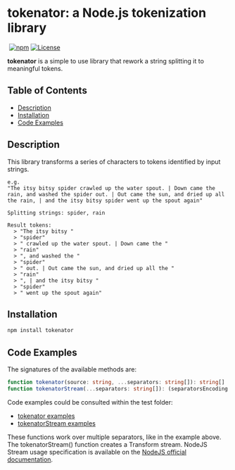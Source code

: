 # tokenator: a Node.js tokenization library

[![<CircleCI>](https://circleci.com/gh/ccarcaci/tokenator.svg?style=shield)](<https://circleci.com/gh/ccarcaci/tokenator>)
[![npm](https://img.shields.io/npm/v/@bitacode/tokenator?color=green)](https://www.npmjs.com/package/@bitacode/tokenator)
[![License](https://i.ibb.co/4RR85Hw/eupl-1-2.png)](https://opensource.org/licenses/EUPL-1.2)

**tokenator** is a simple to use library that rework a string splitting it to meaningful tokens.

## Table of Contents

- [Description](#description)
- [Installation](#installation)
- [Code Examples](#code-examples)

## Description

This library transforms a series of characters to tokens identified by input strings.

```
e.g.
"The itsy bitsy spider crawled up the water spout. | Down came the rain, and washed the spider out. | Out came the sun, and dried up all the rain, | and the itsy bitsy spider went up the spout again"

Splitting strings: spider, rain

Result tokens:
  > "The itsy bitsy "
  > "spider"
  > " crawled up the water spout. | Down came the "
  > "rain"
  > ", and washed the "
  > "spider"
  > " out. | Out came the sun, and dried up all the "
  > "rain"
  > ", | and the itsy bitsy "
  > "spider"
  > " went up the spout again"
```

## Installation

```bash
npm install tokenator
```

## Code Examples

The signatures of the available methods are:

```typescript
function tokenator(source: string, ...separators: string[]): string[]
function tokenatorStream(...separators: string[]): (separatorsEncoding: string = "utf-8") => stream.Transform
```

Code examples could be consulted within the test folder:
- [tokenator examples](test/tokenator.test.js)
- [tokenatorStream examples](test/tokenatorStream.test.js)

These functions work over multiple separators, like in the example above.
The tokenatorStream() function creates a Transform stream. NodeJS Stream usage specification is available on the [NodeJS official documentation](https://nodejs.org/api/stream.html).
